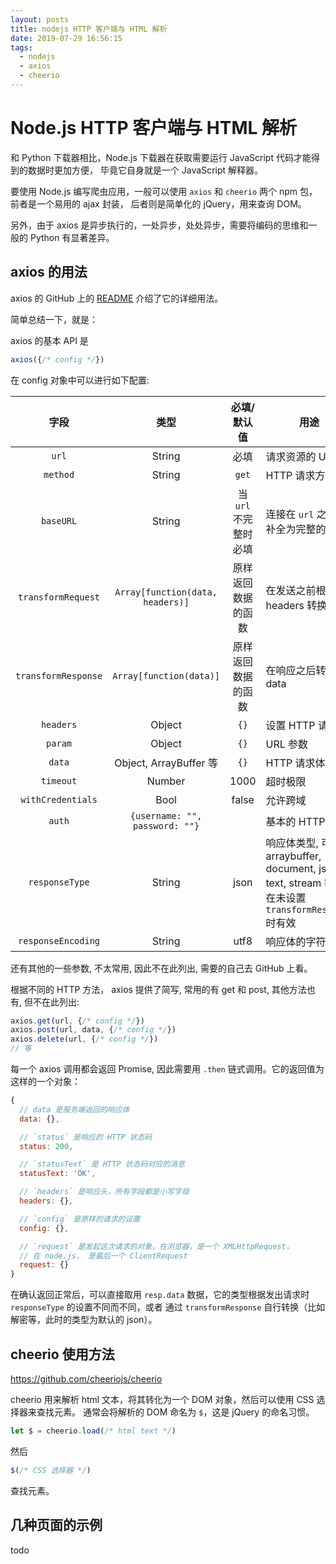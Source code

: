 ```yaml
---
layout: posts
title: nodejs HTTP 客户端与 HTML 解析
date: 2019-07-29 16:56:15
tags:
  - nodejs
  - axios
  - cheerio
---
```

# Node.js HTTP 客户端与 HTML 解析

和 Python 下载器相比，Node.js 下载器在获取需要运行 JavaScript 代码才能得到的数据时更加方便，
毕竟它自身就是一个 JavaScript 解释器。

要使用 Node.js 编写爬虫应用，一般可以使用 `axios` 和 `cheerio` 两个 npm 包，前者是一个易用的 ajax 封装，
后者则是简单化的 jQuery，用来查询 DOM。

另外，由于 axios 是异步执行的，一处异步，处处异步，需要将编码的思维和一般的 Python 有显著差异。

<!-- more -->

## axios 的用法

axios 的 GitHub 上的 [README](https://github.com/axios/axios#example) 介绍了它的详细用法。

简单总结一下，就是：

axios 的基本 API 是

```javascript
axios({/* config */})
```

在 config 对象中可以进行如下配置:

|        字段         |               类型               |      必填/默认值      | 用途                                                                                               |
| :-----------------: | :------------------------------: | :-------------------: | -------------------------------------------------------------------------------------------------- |
|        `url`        |              String              |         必填          | 请求资源的 URL                                                                                     |
|      `method`       |              String              |         `get`         | HTTP 请求方法                                                                                      |
|      `baseURL`      |              String              | 当 `url` 不完整时必填 | 连接在 `url` 之前，补全为完整的 URL                                                                |
| `transformRequest`  | `Array[function(data, headers)]` |  原样返回数据的函数   | 在发送之前根据 headers 转换 data                                                                   |
| `transformResponse` |     `Array[function(data)]`      |  原样返回数据的函数   | 在响应之后转换 data                                                                                |
|      `headers`      |              Object              |         `{}`          | 设置 HTTP 请求头                                                                                   |
|       `param`       |              Object              |         `{}`          | URL 参数                                                                                           |
|       `data`        |      Object, ArrayBuffer 等      |         `{}`          | HTTP 请求体                                                                                        |
|      `timeout`      |              Number              |         1000          | 超时极限                                                                                           |
|  `withCredentials`  |               Bool               |         false         | 允许跨域                                                                                           |
|       `auth`        |  `{username: "", password: ""}`  |                       | 基本的 HTTP 认证                                                                                   |
|   `responseType`    |              String              |         json          | 响应体类型, 可选 arraybuffer, document, json, text, stream 等，在未设置 `transformResponse` 时有效 |
| `responseEncoding`  |              String              |         utf8          | 响应体的字符编码                                                                                   |

还有其他的一些参数, 不太常用, 因此不在此列出, 需要的自己去 GitHub 上看。

根据不同的 HTTP 方法， axios 提供了简写, 常用的有 get 和 post, 其他方法也有, 但不在此列出:

```javascript
axios.get(url, {/* config */})
axios.post(url, data, {/* config */})
axios.delete(url, {/* config */})
// 等
```

每一个 axios 调用都会返回 Promise, 因此需要用 `.then` 链式调用。它的返回值为这样的一个对象：

```javascript
{
  // data 是服务端返回的响应体
  data: {},

  // `status` 是响应的 HTTP 状态码
  status: 200,

  // `statusText` 是 HTTP 状态码对应的消息
  statusText: 'OK',

  // `headers` 是响应头，所有字段都是小写字母
  headers: {},

  // `config` 是原样的请求的设置
  config: {},

  // `request` 是发起这次请求的对象，在浏览器，是一个 XMLHttpRequest，
  // 在 node.js， 是最后一个 ClientRequest
  request: {}
}
```

在确认返回正常后，可以直接取用 `resp.data` 数据，它的类型根据发出请求时 `responseType` 的设置不同而不同，或者
通过 `transformResponse` 自行转换（比如解密等，此时的类型为默认的 json）。

## cheerio 使用方法

https://github.com/cheeriojs/cheerio

cheerio 用来解析 html 文本，将其转化为一个 DOM 对象，然后可以使用 CSS 选择器来查找元素。
通常会将解析的 DOM 命名为 `$`，这是 jQuery 的命名习惯。

```javascript
let $ = cheerio.load(/* html text */)
```

然后

```javascript
$(/* CSS 选择器 */)
```

查找元素。

## 几种页面的示例

todo
